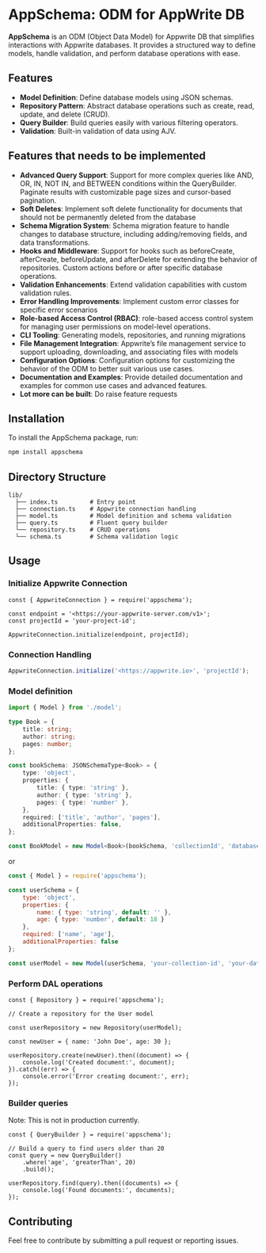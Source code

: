 # AppSchema: ODM for AppWrite DB

**AppSchema** is an ODM (Object Data Model) for Appwrite DB that simplifies interactions with Appwrite databases. It provides a structured way to define models, handle validation, and perform database operations with ease.

## Features

- **Model Definition**: Define database models using JSON schemas.
- **Repository Pattern**: Abstract database operations such as create, read, update, and delete (CRUD).
- **Query Builder**: Build queries easily with various filtering operators.
- **Validation**: Built-in validation of data using AJV.

## Features that needs to be implemented

- **Advanced Query Support**: Support for more complex queries like AND, OR, IN, NOT IN, and BETWEEN conditions within the QueryBuilder. Paginate results with customizable page sizes and cursor-based pagination.
- **Soft Deletes**: Implement soft delete functionality for documents that should not be permanently deleted from the database
- **Schema Migration System**: Schema migration feature to handle changes to database structure, including adding/removing fields, and data transformations.
- **Hooks and Middleware**: Support for hooks such as beforeCreate, afterCreate, beforeUpdate, and afterDelete for extending the behavior of repositories. Custom actions before or after specific database operations.
- **Validation Enhancements**: Extend validation capabilities with custom validation rules.
- **Error Handling Improvements**: Implement custom error classes for specific error scenarios
- **Role-based Access Control (RBAC)**: role-based access control system for managing user permissions on model-level operations.
- **CLI Tooling**: Generating models, repositories, and running migrations
- **File Management Integration**: Appwrite’s file management service to support uploading, downloading, and associating files with models
- **Configuration Options**: Configuration options for customizing the behavior of the ODM to better suit various use cases.
- **Documentation and Examples**: Provide detailed documentation and examples for common use cases and advanced features.
- **Lot more can be built**: Do raise feature requests

## Installation

To install the AppSchema package, run:

```bash
npm install appschema
```

## Directory Structure

```
lib/
  ├── index.ts         # Entry point
  ├── connection.ts    # Appwrite connection handling
  ├── model.ts         # Model definition and schema validation
  ├── query.ts         # Fluent query builder
  └── repository.ts    # CRUD operations
  └── schema.ts        # Schema validation logic
```

## Usage

### Initialize Appwrite Connection

```
const { AppwriteConnection } = require('appschema');

const endpoint = '<https://your-appwrite-server.com/v1>';
const projectId = 'your-project-id';

AppwriteConnection.initialize(endpoint, projectId);
```

### Connection Handling

```javascript
AppwriteConnection.initialize('<https://appwrite.io>', 'projectId');
```

### Model definition

```typescript
import { Model } from './model';

type Book = {
    title: string;
    author: string;
    pages: number;
};

const bookSchema: JSONSchemaType<Book> = {
    type: 'object',
    properties: {
        title: { type: 'string' },
        author: { type: 'string' },
        pages: { type: 'number' },
    },
    required: ['title', 'author', 'pages'],
    additionalProperties: false,
};

const BookModel = new Model<Book>(bookSchema, 'collectionId', 'databaseId');
```

or

```javascript
const { Model } = require('appschema');

const userSchema = {
    type: 'object',
    properties: {
        name: { type: 'string', default: '' },
        age: { type: 'number', default: 18 }
    },
    required: ['name', 'age'],
    additionalProperties: false
};

const userModel = new Model(userSchema, 'your-collection-id', 'your-database-id');
```

### Perform DAL operations

```
const { Repository } = require('appschema');

// Create a repository for the User model

const userRepository = new Repository(userModel);

const newUser = { name: 'John Doe', age: 30 };

userRepository.create(newUser).then((document) => {
    console.log('Created document:', document);
}).catch((err) => {
    console.error('Error creating document:', err);
});

```

### Builder queries

Note: This is not in production currently.

```
const { QueryBuilder } = require('appschema');

// Build a query to find users older than 20
const query = new QueryBuilder()
    .where('age', 'greaterThan', 20)
    .build();

userRepository.find(query).then((documents) => {
    console.log('Found documents:', documents);
});
```

## Contributing

Feel free to contribute by submitting a pull request or reporting issues.
